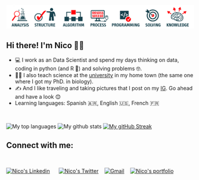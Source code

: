 ![Hero image](https://github.com/ntaxus/myportfolio/blob/main/images/data-science.jpg?raw=true)




## Hi there! I'm Nico 🙋🏾



- 💻 I work as an Data Scientist and spend my days thinking on data, coding in python (and R :blue_heart:) and solving problems :nerd_face:. 
- :man_teacher: I also teach science at the [university](https://www.uns.edu.ar/) in my home town (the same one where I got my PhD. in biology). 
- ✍️ And I like traveling and taking pictures that I post on my [IG](https://www.instagram.com/sir_taxus/). Go ahead and have a look :blush:
- Learning languages: Spanish :argentina:, English :us:, French :fr:

<br>

![My top languages](https://github-readme-stats.anuraghazra1.vercel.app/api/top-langs/?username=ntaxus&layout=compact&theme=gotham)
![My github stats](https://github-readme-stats.vercel.app/api?username=ntaxus&show_icons=true&theme=gotham)
[![My gitHub Streak](https://github-readme-streak-stats.herokuapp.com?user=ntaxus&theme=gotham&mode=weekly)](https://git.io/streak-stats)

## Connect with me:

<br>
<p align="left">
<a href="https://twitter.com/ntaxus"><img  alt="Nico's Linkedin"  src="https://cdn-icons-png.flaticon.com/512/145/145807.png" width="50" height="50" /></a>&nbsp; &nbsp; &nbsp;
<a href="https://twitter.com/ntaxus"><img  alt="Nico's Twitter"  src="https://cdn-icons-png.flaticon.com/512/733/733579.png" width="50" height="50" /></a>&nbsp;&nbsp;&nbsp;
<a href="mailto:nccaruso@gmail.com?subject=Hi, there"><img src="https://cdn-icons-png.flaticon.com/512/888/888853.png" width="50" height="50" alt="Gmail"/></a>&nbsp;&nbsp;&nbsp;
<a href="https://google.com"><img  alt="Nico's portfolio"  src="https://cdn-icons-png.flaticon.com/512/3059/3059997.png" width="50" height="50" /></a>
</p>
<br>


<!--
[<img align="left" alt="LinkedIn" width="22px" src="https://cdn-icons-png.flaticon.com/512/145/145807.png" />][linkedin] &nbsp; Ask me about data analysis, biology or anything else you found in this repo. 

[<img align="left" alt="Twitter" width="22px" src="https://cdn-icons-png.flaticon.com/512/733/733579.png" />][twitter] &nbsp; You can also find me in Twitter. 

[<img align="left" alt="WebSite" width="22px" src="https://cdn-icons-png.flaticon.com/512/3059/3059997.png" />][twitter] &nbsp; And you can also have a look on my portfolio (which is still under construction) &nbsp; :construction: 

 This section you create this variables that are used above 

[website]: https://google.com
[twitter]: https://twitter.com/ntaxus
[linkedin]: https://www.linkedin.com/in/nicolasccaruso/
-->